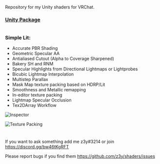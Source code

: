 Repository for my Unity shaders for VRChat.
### [Unity Package](https://github.com/z3y/shaders/releases)

#
### Simple Lit:
- Accurate PBR Shading
- Geometric Specular AA
- Antialiased Cutout (Alpha to Coverage Sharpened)
- Bakery SH and RNM
- Specular Highlights from Directional Lightmaps or Lightprobes
- Bicubic Lightmap Interpolation
- Multistep Parallax
- Mask Map texture packing based on HDRP/Lit
- Smoothness and Metallic remapping
- In-editor texture packing
- Lightmap Specular Occlusion
- Tex2DArray Workflow

![Inspector](https://i.postimg.cc/xYBk8R1p/image.png)

![Texture Packing](https://i.postimg.cc/1RFDXYhP/image.png)

#
If you want to ask something add me z3y#3214 or join https://discord.gg/bw46tKgRFT

Please report bugs if you find them https://github.com/z3y/shaders/issues
